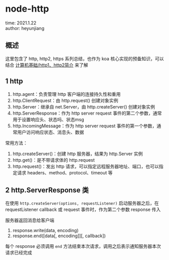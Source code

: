 # node-http

time: 2021.1.22  
author: heyunjiang

## 概述

这里包含了 http, http2, https 系列总结，也作为 koa 核心实现的预备知识，可以结合 [计算机基础/http1、http2简介](计算机基础/网络-专题-http.md) 来了解

## 1 http

1. http.agent：负责管理 http 客户端的连接持久性和重用
2. http.ClientRequest：由 http.request() 创建对象实例
3. http.Server：继承自 net.Server，由 http.createServer() 创建对象实例
4. http.ServerResponse：作为 http server request 事件的第二个参数，通常用于设置响应头、状态吗、状态msg
5. http.IncomingMessage：作为 http server request 事件的第一个参数，通常用户访问响应状态、消息头、数据

常用方法：  
1. http.createServer()：创建 http 服务器，结果为 http.Server 实例
2. http.get()：是不带请求体的 http.request
3. http.request()：发出 http 请求，可以指定远程服务器地址、端口，也可以指定请求 headers、method、protocol、timeout 等

## 2 http.ServerResponse 类

在使用 `http.createServer(options, requestListener)` 启动服务器之后，在 requestListener callback 或 request 事件时，作为第二个参数 response 传入

服务器返回消息给客户端  
1. response.write(data, encoding)
2. response.end([data[, encoding]][, callback])

每个 response 必须调用 `end` 方法结束本次请求，调用之后表示通知服务器本次请求已经完成
